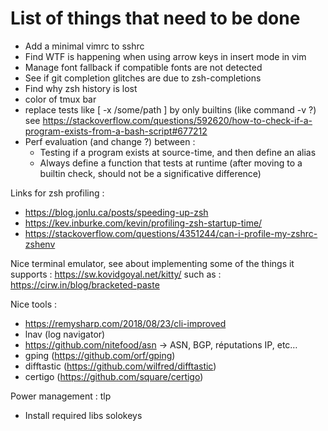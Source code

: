 # List of things that need to be done

* Add a minimal vimrc to sshrc
* Find WTF is happening when using arrow keys in insert mode in vim
* Manage font fallback if compatible fonts are not detected
* See if git completion glitches are due to zsh-completions
* Find why zsh history is lost
* color of tmux bar
* replace tests like [ -x /some/path ] by only builtins (like command -v ?) see https://stackoverflow.com/questions/592620/how-to-check-if-a-program-exists-from-a-bash-script#677212
* Perf evaluation (and change ?) between :
  * Testing if a program exists at source-time, and then define an alias
  * Always define a function that tests at runtime
  (after moving to a builtin check, should not be a significative difference)


Links for zsh profiling :
* https://blog.jonlu.ca/posts/speeding-up-zsh
* https://kev.inburke.com/kevin/profiling-zsh-startup-time/
* https://stackoverflow.com/questions/4351244/can-i-profile-my-zshrc-zshenv

Nice terminal emulator, see about implementing some of the things it supports : https://sw.kovidgoyal.net/kitty/
such as : https://cirw.in/blog/bracketed-paste

Nice tools :
  * https://remysharp.com/2018/08/23/cli-improved
  * lnav (log navigator)
  * https://github.com/nitefood/asn -> ASN, BGP, réputations IP, etc…
  * gping (https://github.com/orf/gping)
  * difftastic (https://github.com/wilfred/difftastic)
  * certigo (https://github.com/square/certigo)


Power management : tlp

* Install required libs solokeys
